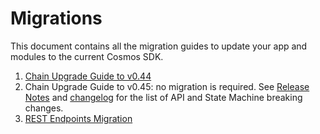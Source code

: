 <!--
order: false
parent:
  order: 6
-->

# Migrations

This document contains all the migration guides to update your app and modules to the current Cosmos SDK.

1. [Chain Upgrade Guide to v0.44](./chain-upgrade-guide-044.md)
1. Chain Upgrade Guide to v0.45: no migration is required. See [Release Notes](https://github.com/Stride-Labs/cosmos-sdk/blob/v0.45.0/RELEASE_NOTES.md) and [changelog](https://github.com/Stride-Labs/cosmos-sdk/blob/v0.45.0/CHANGELOG.md) for the list of API and State Machine breaking changes.
1. [REST Endpoints Migration](./rest.md)
